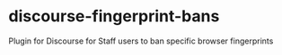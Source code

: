 # discourse-fingerprint-bans
Plugin for Discourse for Staff users to ban specific browser fingerprints
